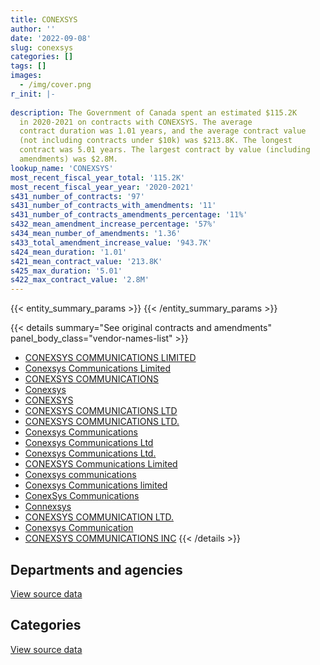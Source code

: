 ```yaml
---
title: CONEXSYS
author: ''
date: '2022-09-08'
slug: conexsys
categories: []
tags: []
images:
  - /img/cover.png
r_init: |-
  
description: The Government of Canada spent an estimated $115.2K
  in 2020-2021 on contracts with CONEXSYS. The average
  contract duration was 1.01 years, and the average contract value
  (not including contracts under $10k) was $213.8K. The longest
  contract was 5.01 years. The largest contract by value (including
  amendments) was $2.8M.
lookup_name: 'CONEXSYS'
most_recent_fiscal_year_total: '115.2K'
most_recent_fiscal_year_year: '2020-2021'
s431_number_of_contracts: '97'
s431_number_of_contracts_with_amendments: '11'
s431_number_of_contracts_amendments_percentage: '11%'
s432_mean_amendment_increase_percentage: '57%'
s434_mean_number_of_amendments: '1.36'
s433_total_amendment_increase_value: '943.7K'
s424_mean_duration: '1.01'
s421_mean_contract_value: '213.8K'
s425_max_duration: '5.01'
s422_max_contract_value: '2.8M'
---
```


<script src="/rmarkdown-libs/htmlwidgets/htmlwidgets.js"></script>
<link href="/rmarkdown-libs/datatables-css/datatables-crosstalk.css" rel="stylesheet" />
<script src="/rmarkdown-libs/datatables-binding/datatables.js"></script>
<script src="/rmarkdown-libs/jquery/jquery-3.6.0.min.js"></script>
<link href="/rmarkdown-libs/dt-core-bootstrap/css/dataTables.bootstrap.min.css" rel="stylesheet" />
<link href="/rmarkdown-libs/dt-core-bootstrap/css/dataTables.bootstrap.extra.css" rel="stylesheet" />
<script src="/rmarkdown-libs/dt-core-bootstrap/js/jquery.dataTables.min.js"></script>
<script src="/rmarkdown-libs/dt-core-bootstrap/js/dataTables.bootstrap.min.js"></script>
<link href="/rmarkdown-libs/crosstalk/css/crosstalk.min.css" rel="stylesheet" />
<script src="/rmarkdown-libs/crosstalk/js/crosstalk.min.js"></script>
<script src="/rmarkdown-libs/htmlwidgets/htmlwidgets.js"></script>
<link href="/rmarkdown-libs/datatables-css/datatables-crosstalk.css" rel="stylesheet" />
<script src="/rmarkdown-libs/datatables-binding/datatables.js"></script>
<script src="/rmarkdown-libs/jquery/jquery-3.6.0.min.js"></script>
<link href="/rmarkdown-libs/dt-core-bootstrap/css/dataTables.bootstrap.min.css" rel="stylesheet" />
<link href="/rmarkdown-libs/dt-core-bootstrap/css/dataTables.bootstrap.extra.css" rel="stylesheet" />
<script src="/rmarkdown-libs/dt-core-bootstrap/js/jquery.dataTables.min.js"></script>
<script src="/rmarkdown-libs/dt-core-bootstrap/js/dataTables.bootstrap.min.js"></script>
<link href="/rmarkdown-libs/crosstalk/css/crosstalk.min.css" rel="stylesheet" />
<script src="/rmarkdown-libs/crosstalk/js/crosstalk.min.js"></script>

{{< entity_summary_params >}}
{{< /entity_summary_params >}}

{{< details summary="See original contracts and amendments" panel_body_class="vendor-names-list" >}}
- [CONEXSYS COMMUNICATIONS LIMITED](https://search.open.canada.ca/en/ct/?sort=contract_value_f%20desc&page=1&search_text=%22CONEXSYS%20COMMUNICATIONS%20LIMITED%22)
- [Conexsys Communications Limited](https://search.open.canada.ca/en/ct/?sort=contract_value_f%20desc&page=1&search_text=%22Conexsys%20Communications%20Limited%22)
- [CONEXSYS COMMUNICATIONS](https://search.open.canada.ca/en/ct/?sort=contract_value_f%20desc&page=1&search_text=%22CONEXSYS%20COMMUNICATIONS%22)
- [Conexsys](https://search.open.canada.ca/en/ct/?sort=contract_value_f%20desc&page=1&search_text=%22Conexsys%22)
- [CONEXSYS](https://search.open.canada.ca/en/ct/?sort=contract_value_f%20desc&page=1&search_text=%22CONEXSYS%22)
- [CONEXSYS COMMUNICATIONS LTD](https://search.open.canada.ca/en/ct/?sort=contract_value_f%20desc&page=1&search_text=%22CONEXSYS%20COMMUNICATIONS%20LTD%22)
- [CONEXSYS COMMUNICATIONS LTD.](https://search.open.canada.ca/en/ct/?sort=contract_value_f%20desc&page=1&search_text=%22CONEXSYS%20COMMUNICATIONS%20LTD.%22)
- [Conexsys Communications](https://search.open.canada.ca/en/ct/?sort=contract_value_f%20desc&page=1&search_text=%22Conexsys%20Communications%22)
- [Conexsys Communications Ltd](https://search.open.canada.ca/en/ct/?sort=contract_value_f%20desc&page=1&search_text=%22Conexsys%20Communications%20Ltd%22)
- [Conexsys Communications Ltd.](https://search.open.canada.ca/en/ct/?sort=contract_value_f%20desc&page=1&search_text=%22Conexsys%20Communications%20Ltd.%22)
- [CONEXSYS Communications Limited](https://search.open.canada.ca/en/ct/?sort=contract_value_f%20desc&page=1&search_text=%22CONEXSYS%20Communications%20Limited%22)
- [Conexsys communications](https://search.open.canada.ca/en/ct/?sort=contract_value_f%20desc&page=1&search_text=%22Conexsys%20communications%22)
- [Conexsys Communications limited](https://search.open.canada.ca/en/ct/?sort=contract_value_f%20desc&page=1&search_text=%22Conexsys%20Communications%20limited%22)
- [ConexSys Communications](https://search.open.canada.ca/en/ct/?sort=contract_value_f%20desc&page=1&search_text=%22ConexSys%20Communications%22)
- [Connexsys](https://search.open.canada.ca/en/ct/?sort=contract_value_f%20desc&page=1&search_text=%22Connexsys%22)
- [CONEXSYS COMMUNICATION LTD.](https://search.open.canada.ca/en/ct/?sort=contract_value_f%20desc&page=1&search_text=%22CONEXSYS%20COMMUNICATION%20LTD.%22)
- [Conexsys Communication](https://search.open.canada.ca/en/ct/?sort=contract_value_f%20desc&page=1&search_text=%22Conexsys%20Communication%22)
- [CONEXSYS COMMUNICATIONS INC](https://search.open.canada.ca/en/ct/?sort=contract_value_f%20desc&page=1&search_text=%22CONEXSYS%20COMMUNICATIONS%20INC%22)
{{< /details >}}

## Departments and agencies

<div id="htmlwidget-1" style="width:100%;height:auto;" class="datatables html-widget"></div>
<script type="application/json" data-for="htmlwidget-1">{"x":{"style":"bootstrap","filter":"none","vertical":false,"data":[["<a href=\"/departments/aafc-aac/\">Agriculture and Agri-Food Canada<\/a>","<a href=\"/departments/aandc-aadnc/\">Crown-Indigenous Relations and Northern Affairs Canada<\/a>","<a href=\"/departments/atssc-scdata/\">Administrative Tribunals Support Service of Canada<\/a>","<a href=\"/departments/cas-satj/\">Courts Administration Service<\/a>","<a href=\"/departments/cihr-irsc/\">Canadian Institutes of Health Research<\/a>","<a href=\"/departments/crtc/\">Canadian Radio-television and Telecommunications Commission<\/a>","<a href=\"/departments/csa-asc/\">Canadian Space Agency<\/a>","<a href=\"/departments/dfatd-maecd/\">Global Affairs Canada<\/a>","<a href=\"/departments/dfo-mpo/\">Fisheries and Oceans Canada<\/a>","<a href=\"/departments/dnd-mdn/\">National Defence<\/a>","<a href=\"/departments/jus/\">Department of Justice Canada<\/a>","<a href=\"/departments/nserc-crsng/\">Natural Sciences and Engineering Research Council of Canada<\/a>","<a href=\"/departments/opc-cpvp/\">Office of the Privacy Commissioner of Canada<\/a>","<a href=\"/departments/osfi-bsif/\">Office of the Superintendent of Financial Institutions Canada<\/a>","<a href=\"/departments/phac-aspc/\">Public Health Agency of Canada<\/a>","<a href=\"/departments/pwgsc-tpsgc/\">Public Services and Procurement Canada<\/a>","<a href=\"/departments/ssc-spc/\">Shared Services Canada<\/a>","<a href=\"/departments/statcan/\">Statistics Canada<\/a>","<a href=\"/departments/tbs-sct/\">Treasury Board of Canada Secretariat<\/a>"],[null,76871.56,155305.06,49797.09,31097.54,null,null,null,123196.78,104871.14,24549.77,6162.42,814.3,129424.44,20595.7,163766.46,8012598.61,157288.7,78494.89],[null,49493.56,55946.99,143466.37,54624.55,57130.72,7654.5,24973,111083.52,35872.05,null,37687.22,39320.07,158363.77,null,88304.31,7057598.99,305434.3,107511.24],[24992,null,null,88620.41,14670.56,18905.08,3843,null,null,null,null,null,23751.91,7013.99,null,13110.26,485998.99,314597.56,57827.78],[null,null,null,64165.05,null,null,null,null,null,null,null,null,null,null,null,null,51001.96,null,null]],"container":"<table class=\"table table-striped table-hover row-border order-column display\">\n  <thead>\n    <tr>\n      <th>Department<\/th>\n      <th>2017-2018<\/th>\n      <th>2018-2019<\/th>\n      <th>2019-2020<\/th>\n      <th>2020-2021<\/th>\n    <\/tr>\n  <\/thead>\n<\/table>","options":{"order":[[4,"desc"]],"pageLength":10,"autoWidth":true,"columnDefs":[{"targets":1,"render":"function(data, type, row, meta) {\n    return type !== 'display' ? data : DTWidget.formatCurrency(data, \"$\", 2, 3, \",\", \".\", true, null);\n  }"},{"targets":2,"render":"function(data, type, row, meta) {\n    return type !== 'display' ? data : DTWidget.formatCurrency(data, \"$\", 2, 3, \",\", \".\", true, null);\n  }"},{"targets":3,"render":"function(data, type, row, meta) {\n    return type !== 'display' ? data : DTWidget.formatCurrency(data, \"$\", 2, 3, \",\", \".\", true, null);\n  }"},{"targets":4,"render":"function(data, type, row, meta) {\n    return type !== 'display' ? data : DTWidget.formatCurrency(data, \"$\", 2, 3, \",\", \".\", true, null);\n  }"},{"width":"16%","targets":[1,2,3,4]},{"className":"dt-right","targets":[1,2,3,4]}],"orderClasses":false}},"evals":["options.columnDefs.0.render","options.columnDefs.1.render","options.columnDefs.2.render","options.columnDefs.3.render"],"jsHooks":[]}</script>
<p class="text-right">
<a href="https://github.com/GoC-Spending/contracts-data/tree/main/data/out/vendors/conexsys/summary_by_fiscal_year_by_department.csv" class="source-data-link btn btn-link">View source data</a>
</p>

## Categories

<div id="htmlwidget-2" style="width:100%;height:auto;" class="datatables html-widget"></div>
<script type="application/json" data-for="htmlwidget-2">{"x":{"style":"bootstrap","filter":"none","vertical":false,"data":[["<a href=\"/categories/facilities_and_construction/\">Facilities and construction<\/a>","<a href=\"/categories/defence/\">Defence<\/a>","<a href=\"/categories/professional_services/\">Professional services<\/a>","<a href=\"/categories/information_technology/\">Information technology<\/a>"],[24295,104871.14,13322.14,8992346.2],[null,35872.05,null,8298593.11],[null,null,24992,1028339.53],[null,null,null,115167.01]],"container":"<table class=\"table table-striped table-hover row-border order-column display\">\n  <thead>\n    <tr>\n      <th>Category<\/th>\n      <th>2017-2018<\/th>\n      <th>2018-2019<\/th>\n      <th>2019-2020<\/th>\n      <th>2020-2021<\/th>\n    <\/tr>\n  <\/thead>\n<\/table>","options":{"order":[[4,"desc"]],"dom":"t","pageLength":30,"autoWidth":true,"columnDefs":[{"targets":1,"render":"function(data, type, row, meta) {\n    return type !== 'display' ? data : DTWidget.formatCurrency(data, \"$\", 2, 3, \",\", \".\", true, null);\n  }"},{"targets":2,"render":"function(data, type, row, meta) {\n    return type !== 'display' ? data : DTWidget.formatCurrency(data, \"$\", 2, 3, \",\", \".\", true, null);\n  }"},{"targets":3,"render":"function(data, type, row, meta) {\n    return type !== 'display' ? data : DTWidget.formatCurrency(data, \"$\", 2, 3, \",\", \".\", true, null);\n  }"},{"targets":4,"render":"function(data, type, row, meta) {\n    return type !== 'display' ? data : DTWidget.formatCurrency(data, \"$\", 2, 3, \",\", \".\", true, null);\n  }"},{"width":"16%","targets":[1,2,3,4]},{"className":"dt-right","targets":[1,2,3,4]}],"orderClasses":false,"lengthMenu":[10,25,30,50,100]}},"evals":["options.columnDefs.0.render","options.columnDefs.1.render","options.columnDefs.2.render","options.columnDefs.3.render"],"jsHooks":[]}</script>
<p class="text-right">
<a href="https://github.com/GoC-Spending/contracts-data/tree/main/data/out/vendors/conexsys/summary_by_fiscal_year_by_category.csv" class="source-data-link btn btn-link">View source data</a>
</p>
